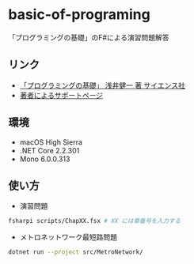 # basic-of-programing

「プログラミングの基礎」のF#による演習問題解答

## リンク

* [「プログラミングの基礎」 浅井健一 著 サイエンス社](http://www.saiensu.co.jp/?page=book_details&ISBN=ISBN978-4-7819-1160-1&YEAR=2007)
* [著者によるサポートページ](http://pllab.is.ocha.ac.jp/~asai/book/Top.html)

## 環境

* macOS High Sierra
* .NET Core 2.2.301
* Mono 6.0.0.313

## 使い方

* 演習問題

```bash
fsharpi scripts/ChapXX.fsx # XX には章番号を入力する
```

* メトロネットワーク最短路問題

```bash
dotnet run --project src/MetroNetwork/
```
